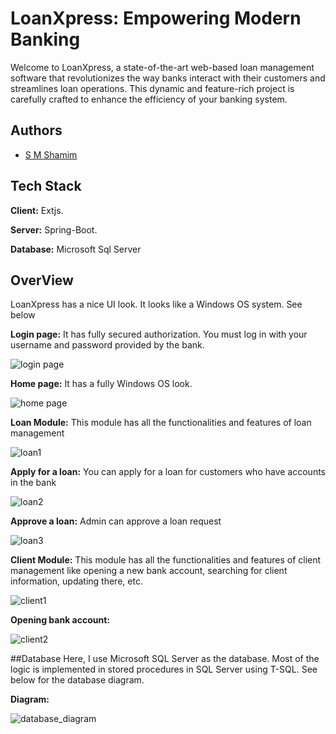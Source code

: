 
# LoanXpress: Empowering Modern Banking

Welcome to LoanXpress, a state-of-the-art web-based loan management software that revolutionizes the way banks interact with their customers and streamlines loan operations. This dynamic and feature-rich project is carefully crafted to enhance the efficiency of your banking system.




## Authors

- [S M Shamim](https://github.com/smwithgithub)


## Tech Stack

**Client:** Extjs.

**Server:** Spring-Boot.

**Database:** Microsoft Sql Server


## OverView

LoanXpress has a nice UI look. It looks like a Windows OS system. See below

**Login page:** It has fully secured authorization. You must log in with your username and password provided by the bank.


![login page](https://github.com/smwithgithub/LoanXpress/assets/126904136/423748aa-75bb-4abd-ab6f-8b5e3e21d8f8)



**Home page:** It has a fully Windows OS look.


![home page](https://github.com/smwithgithub/LoanXpress/assets/126904136/1d097215-9719-48a8-8a8a-23c6d6a72436)



**Loan Module:** This module has all the functionalities and features of loan management


![loan1](https://github.com/smwithgithub/LoanXpress/assets/126904136/ce6a5426-c61f-49ac-a032-2a496c5814a6)



**Apply for a loan:** You can apply for a loan for customers who have accounts in the bank


![loan2](https://github.com/smwithgithub/LoanXpress/assets/126904136/1d40f8f7-a0b2-4ed9-b187-3af41180354e)


**Approve a loan:** Admin can approve a loan request


![loan3](https://github.com/smwithgithub/LoanXpress/assets/126904136/4e004821-f5bd-4505-a448-fdd90f0682f6)



**Client Module:** This module has all the functionalities and features of client management like opening a new bank account, searching for client information, updating there, etc.

![client1](https://github.com/smwithgithub/LoanXpress/assets/126904136/eae3dcf8-8036-4365-8a2a-79477e64bb46)


**Opening bank account:** 

![client2](https://github.com/smwithgithub/LoanXpress/assets/126904136/63a76efe-e2cd-4b4d-8667-85be9c16400d)



##Database
Here, I use Microsoft SQL Server as the database. Most of the logic is implemented in stored procedures in SQL Server using T-SQL. See below for the database diagram.

**Diagram:**

![database_diagram](https://github.com/smwithgithub/LoanXpress/assets/126904136/579ac1ad-928c-4f2b-92b3-059ece5bcdeb)
